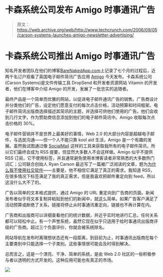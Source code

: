 # 卡森系统公司发布 Amigo 时事通讯广告

> 原文：<https://web.archive.org/web/http://www.techcrunch.com/2006/09/05/carson-systems-launches-amigo-newsletter-advertising/>

# 卡森系统公司推出 Amigo 时事通讯广告

知名开发者团队在他们的博客[BareNakedApp.com](https://web.archive.org/web/20220124200241/http://barenakedapp.com/)上记录了七个月的过程后，近两千名订户观看了英国电子邮件简讯广告应用 [Amigo](https://web.archive.org/web/20220124200241/http://heyamigo.net/) 今天发布。卡森系统公司(Carson Systems)是文件传输工具 DropSend 和开发者资源网站 Vitamin 的开发者，他们在博客中介绍 Amigo 的开发，发展了一批忠实的追随者。

最终产品是一个简单而优雅的网站，以促进电子邮件通讯广告的销售。广告商设计并分类他们的广告，设定他们愿意支付的每次点击价格，活动预算和时间框架。电子邮件简讯出版商选择描述其简讯的主题，并选择可供他们使用的广告。他们会收到几行文字，作为赞助商信息添加到他们的电子邮件简讯中。Amigo 收取每次点击价格的 30%。


电子邮件营销并不是世界上最美好的事情，Web 2.0 的大部分内容是超越电子邮件，与选民沟通——但一个人不能只靠 kool aid 生活，Amigo 是一个有趣的发展。虽然我试图通过像 [SocialMail](https://web.archive.org/web/20220124200241/http://socialmail.biggu.com/) 这样的工具来获取我所有的电子邮件简讯，所以它们最终会成为 RSS 提要，但显然大多数人不会这样做。Amigo 似乎不提供 RSS 订阅，它不使用标签，并且通常避免使用本博客读者非常熟悉的大多数热门词汇；公司联合创始人 Ryan Carson 最近写了一篇被广泛阅读的文章，题为[为什么我不使用社交软件](https://web.archive.org/web/20220124200241/http://www.thinkvitamin.com/features/webapps/why-i-dont-use-social-software)——主要是，他不相信它满足了真正的需求。我知道 RSS，在很多情况下标签满足了我的真正需求，但是我喜欢把邮件重定向到 feed，所以这没什么大不了的。

广告以简单的文本格式提供，通过 Amigo 的 URL 重定向到广告商的页面。新闻发布者似乎将文本复制并粘贴到他们的新闻中，就这么简单。如果广告客户满足了活动预算或断绝了关系，链接将停止从时事通讯重定向，链接也不再计算在内。

广告商和出版商可以详细查看他们的统计数据，并近乎实时地进行汇总，任何关系都可以轻松中止。有一个声誉系统，虽然它现在似乎只适用于给时事通讯出版商评级的广告商。超过三个负面评价，你就会被系统除名。

网站导航在发布时离理想状态还有一段距离，到目前为止，时事通讯出版商在每个主要类别中只能选择一个子类别。这些事情很可能会及时得到解决。

总而言之，这是一个漂亮、干净、简单的系统，是由 Web 2.0 社区的一些积极参与者以透明的方式开发的。这种应用可能也有真正的市场。

![](img/886aa83061a080c1e0ff4269ac22e61a.png)